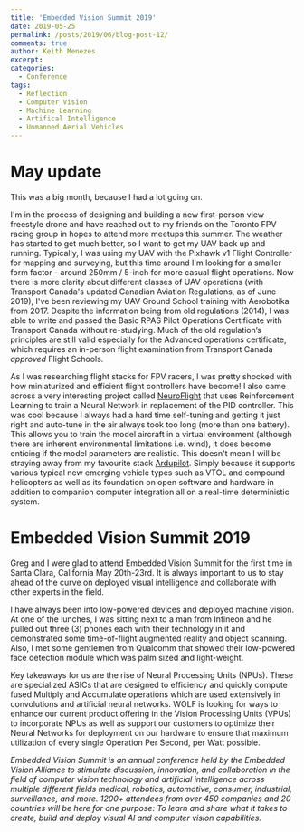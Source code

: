 ```yaml
---
title: 'Embedded Vision Summit 2019'
date: 2019-05-25
permalink: /posts/2019/06/blog-post-12/
comments: true
author: Keith Menezes
excerpt:
categories:
  - Conference
tags:
  - Reflection
  - Computer Vision
  - Machine Learning
  - Artifical Intelligence
  - Unmanned Aerial Vehicles
---
```


# May update

This was a big month, because I had a lot going on. 

I'm in the process of designing and building a new first-person view freestyle drone and have reached out to my friends on the Toronto FPV racing group in hopes to attend more meetups this summer. The weather has started to get much better, so I want to get my UAV back up and running. Typically, I was using my UAV with the Pixhawk v1 Flight Controller for mapping and surveying, but this time around I'm looking for a smaller form factor - around 250mm / 5-inch for more casual flight operations. Now there is more clarity about different classes of UAV operations (with Transport Canada's updated Canadian Aviation Regulations, as of June 2019), I've been reviewing my UAV Ground School training with Aerobotika from 2017. Despite the information being from old regulations (2014), I was able to write and passed the Basic RPAS Pilot Operations Certificate with Transport Canada without re-studying. Much of the old regulation’s principles are still valid especially for the Advanced operations certificate, which requires an in-person flight examination from Transport Canada _*approved*_ Flight Schools.

As I was researching flight stacks for FPV racers, I was pretty shocked with how miniaturized and efficient flight controllers have become! I also came across a very interesting project called [NeuroFlight](https://github.com/wil3/neuroflight) that uses Reinforcement Learning to train a Neural Network in replacement of the PID controller. This was cool because I always had a hard time self-tuning and getting it just right and auto-tune in the air always took too long (more than one battery). This allows you to train the model aircraft in a virtual environment (although there are inherent environmental limitations i.e. wind), it does become enticing if the model parameters are realistic. This doesn't mean I will be straying away from my favourite stack [Ardupilot](http://ardupilot.org/). Simply because it supports various typical new emerging vehicle types such as VTOL and compound helicopters as well as its foundation on open software and hardware in addition to companion computer integration all on a real-time deterministic system.

# Embedded Vision Summit 2019

Greg and I were glad to attend Embedded Vision Summit for the first time in Santa Clara, California May 20th-23rd. It is always important to us to stay ahead of the curve on deployed visual intelligence and collaborate with other experts in the field.

I have always been into low-powered devices and deployed machine vision. At one of the lunches, I was sitting next to a man from Infineon and he pulled out three (3) phones each with their technology in it and demonstrated some time-of-flight augmented reality and object scanning. Also, I met some gentlemen from Qualcomm that showed their low-powered face detection module which was palm sized and light-weight. 

Key takeaways for us are the rise of Neural Processing Units (NPUs). These are specialized ASICs that are designed to efficiency and quickly compute fused Multiply and Accumulate operations which are used extensively in convolutions and artificial neural networks. WOLF is looking for ways to enhance our current product offering in the Vision Processing Units (VPUs) to incorporate NPUs as well as support our customers to optimize their Neural Networks for deployment on our hardware to ensure that maximum utilization of every single Operation Per Second, per Watt possible.

_Embedded Vision Summit is an annual conference held by the Embedded Vision Alliance to stimulate discussion, innovation, and collaboration in the field of computer vision technology and artificial intelligence across multiple different fields medical, robotics, automotive, consumer, industrial, surveillance, and more. 1200+ attendees from over 450 companies and 20 countries will be here for one purpose: To learn and share what it takes to create, build and deploy visual AI and computer vision capabilities._

<div id="fb-root"></div>
<script>(function(d, s, id) {
  var js, fjs = d.getElementsByTagName(s)[0];
  if (d.getElementById(id)) return;
  js = d.createElement(s); js.id = id;
  js.src = "//connect.facebook.net/en_US/sdk.js#xfbml=1&version=v2.8";
  fjs.parentNode.insertBefore(js, fjs);
}(document, 'script', 'facebook-jssdk'));</script>

<div class="fb-like" data-href="http://keithmenezes.ca/posts/2019/05/blog-post-12/" data-layout="standard" data-action="like" data-size="large" data-show-faces="true" data-share="false"></div>

<div class="fb-send" data-href="http://keithmenezes.ca/posts/2019/05/blog-post-12/"></div>
